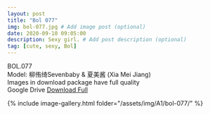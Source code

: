 ```yaml
---
layout: post
title: "Bol 077"
img: bol-077.jpg # Add image post (optional)
date: 2020-09-10 09:05:00
description: Sexy girl. # Add post description (optional)
tag: [cute, sexy, Bol]
---
```

BOL.077  
Model: 柳侑绮Sevenbaby & 夏美酱 (Xia Mei Jiang)                                                
Images in download package have full quality                    
Google Drive [Download Full](http://gestyy.com/eekfWP)

{% include image-gallery.html folder="/assets/img/A1/bol-077/" %}
